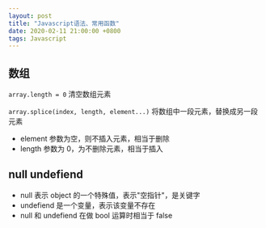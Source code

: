 ```yaml
---
layout: post
title: "Javascript语法、常用函数"
date: 2020-02-11 21:00:00 +0800
tags: Javascript
---
```


## 数组

`array.length = 0`
清空数组元素

`array.splice(index, length, element...)`
将数组中一段元素，替换成另一段元素

- element 参数为空，则不插入元素，相当于删除
- length 参数为 0，为不删除元素，相当于插入

## null undefiend

- null 表示 object 的一个特殊值，表示"空指针"，是关键字
- undefiend 是一个变量，表示该变量不存在
- null 和 undefiend 在做 bool 运算时相当于 false
